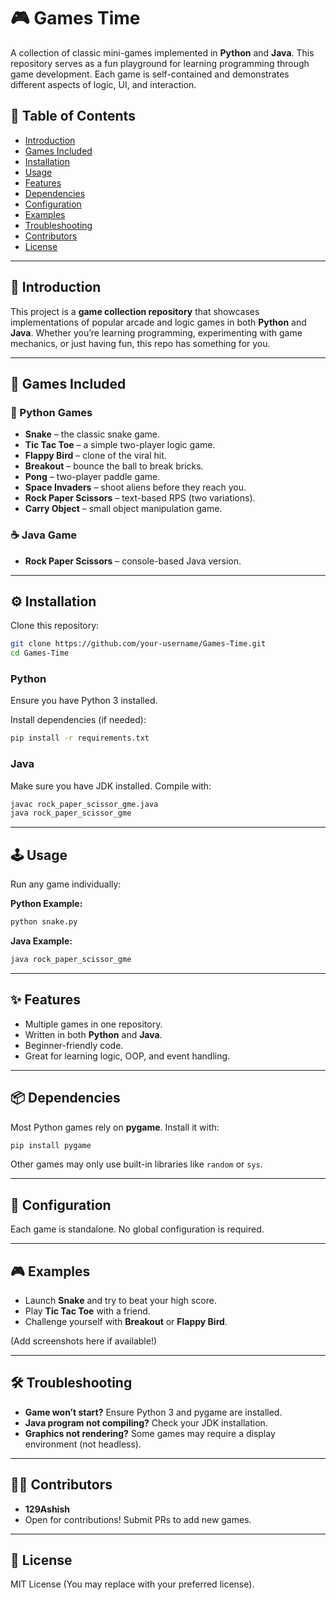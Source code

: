 # 🎮 Games Time  

A collection of classic mini-games implemented in **Python** and **Java**. This repository serves as a fun playground for learning programming through game development. Each game is self-contained and demonstrates different aspects of logic, UI, and interaction.  

## 📑 Table of Contents  
- [Introduction](#-introduction)  
- [Games Included](#-games-included)  
- [Installation](#-installation)  
- [Usage](#-usage)  
- [Features](#-features)  
- [Dependencies](#-dependencies)  
- [Configuration](#-configuration)  
- [Examples](#-examples)  
- [Troubleshooting](#-troubleshooting)  
- [Contributors](#-contributors)  
- [License](#-license)  

---

## 🚀 Introduction  
This project is a **game collection repository** that showcases implementations of popular arcade and logic games in both **Python** and **Java**. Whether you’re learning programming, experimenting with game mechanics, or just having fun, this repo has something for you.  

---

## 🎲 Games Included  

### 🐍 Python Games  
- **Snake** – the classic snake game.  
- **Tic Tac Toe** – a simple two-player logic game.  
- **Flappy Bird** – clone of the viral hit.  
- **Breakout** – bounce the ball to break bricks.  
- **Pong** – two-player paddle game.  
- **Space Invaders** – shoot aliens before they reach you.  
- **Rock Paper Scissors** – text-based RPS (two variations).  
- **Carry Object** – small object manipulation game.  

### ☕ Java Game  
- **Rock Paper Scissors** – console-based Java version.  

---

## ⚙️ Installation  

Clone this repository:  
```bash
git clone https://github.com/your-username/Games-Time.git
cd Games-Time
```

### Python  
Ensure you have Python 3 installed.  

Install dependencies (if needed):  
```bash
pip install -r requirements.txt
```

### Java  
Make sure you have JDK installed. Compile with:  
```bash
javac rock_paper_scissor_gme.java
java rock_paper_scissor_gme
```

---

## 🕹️ Usage  

Run any game individually:  

**Python Example:**  
```bash
python snake.py
```

**Java Example:**  
```bash
java rock_paper_scissor_gme
```

---

## ✨ Features  
- Multiple games in one repository.  
- Written in both **Python** and **Java**.  
- Beginner-friendly code.  
- Great for learning logic, OOP, and event handling.  

---

## 📦 Dependencies  

Most Python games rely on **pygame**. Install it with:  
```bash
pip install pygame
```

Other games may only use built-in libraries like `random` or `sys`.  

---

## 🔧 Configuration  
Each game is standalone. No global configuration is required.  

---

## 🎮 Examples  
- Launch **Snake** and try to beat your high score.  
- Play **Tic Tac Toe** with a friend.  
- Challenge yourself with **Breakout** or **Flappy Bird**.  

(Add screenshots here if available!)  

---

## 🛠️ Troubleshooting  
- **Game won’t start?** Ensure Python 3 and pygame are installed.  
- **Java program not compiling?** Check your JDK installation.  
- **Graphics not rendering?** Some games may require a display environment (not headless).  

---

## 👨‍💻 Contributors  
- **129Ashish**   
- Open for contributions! Submit PRs to add new games.  

---

## 📜 License  
MIT License (You may replace with your preferred license).  
